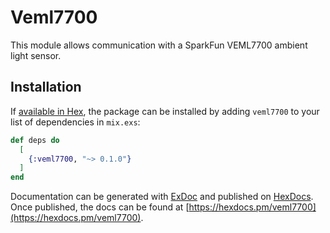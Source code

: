 # Veml7700

This module allows communication with a SparkFun VEML7700 ambient light sensor.

## Installation

If [available in Hex](https://hex.pm/docs/publish), the package can be installed
by adding `veml7700` to your list of dependencies in `mix.exs`:

```elixir
def deps do
  [
    {:veml7700, "~> 0.1.0"}
  ]
end
```

Documentation can be generated with [ExDoc](https://github.com/elixir-lang/ex_doc)
and published on [HexDocs](https://hexdocs.pm). Once published, the docs can
be found at [https://hexdocs.pm/veml7700](https://hexdocs.pm/veml7700).
